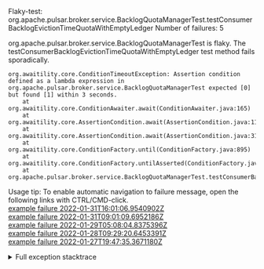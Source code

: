         
Flaky-test: org.apache.pulsar.broker.service.BacklogQuotaManagerTest.testConsumerBacklogEvictionTimeQuotaWithEmptyLedger
Number of failures: 5

org.apache.pulsar.broker.service.BacklogQuotaManagerTest is flaky. The testConsumerBacklogEvictionTimeQuotaWithEmptyLedger test method fails sporadically.

```
org.awaitility.core.ConditionTimeoutException: Assertion condition defined as a lambda expression in org.apache.pulsar.broker.service.BacklogQuotaManagerTest expected [0] but found [1] within 3 seconds.
	at org.awaitility.core.ConditionAwaiter.await(ConditionAwaiter.java:165)
	at org.awaitility.core.AssertionCondition.await(AssertionCondition.java:119)
	at org.awaitility.core.AssertionCondition.await(AssertionCondition.java:31)
	at org.awaitility.core.ConditionFactory.until(ConditionFactory.java:895)
	at org.awaitility.core.ConditionFactory.untilAsserted(ConditionFactory.java:679)
	at org.apache.pulsar.broker.service.BacklogQuotaManagerTest.testConsumerBacklogEvictionTimeQuotaWithEmptyLedger(BacklogQuotaManagerTest.java:519)
```

Usage tip: To enable automatic navigation to failure message, open the following links with CTRL/CMD-click.  
[example failure 2022-01-31T16:01:06.9540902Z](https://github.com/apache/pulsar/runs/5008094073?check_suite_focus=true?check_suite_focus=true#step:9:3081)  
[example failure 2022-01-31T09:01:09.6952186Z](https://github.com/apache/pulsar/runs/5002911404?check_suite_focus=true?check_suite_focus=true#step:9:1391)  
[example failure 2022-01-29T05:08:04.8375396Z](https://github.com/apache/pulsar/runs/4989344391?check_suite_focus=true?check_suite_focus=true#step:9:528)  
[example failure 2022-01-28T09:29:20.6453391Z](https://github.com/apache/pulsar/runs/4978229090?check_suite_focus=true?check_suite_focus=true#step:9:4467)  
[example failure 2022-01-27T19:47:35.3671180Z](https://github.com/apache/pulsar/runs/4971515684?check_suite_focus=true?check_suite_focus=true#step:9:522)  


<details>
<summary>Full exception stacktrace</summary>
<code><pre>
org.awaitility.core.ConditionTimeoutException: Assertion condition defined as a lambda expression in org.apache.pulsar.broker.service.BacklogQuotaManagerTest expected [0] but found [1] within 3 seconds.
	at org.awaitility.core.ConditionAwaiter.await(ConditionAwaiter.java:165)
	at org.awaitility.core.AssertionCondition.await(AssertionCondition.java:119)
	at org.awaitility.core.AssertionCondition.await(AssertionCondition.java:31)
	at org.awaitility.core.ConditionFactory.until(ConditionFactory.java:895)
	at org.awaitility.core.ConditionFactory.untilAsserted(ConditionFactory.java:679)
	at org.apache.pulsar.broker.service.BacklogQuotaManagerTest.testConsumerBacklogEvictionTimeQuotaWithEmptyLedger(BacklogQuotaManagerTest.java:519)
	at java.base/jdk.internal.reflect.NativeMethodAccessorImpl.invoke0(Native Method)
	at java.base/jdk.internal.reflect.NativeMethodAccessorImpl.invoke(NativeMethodAccessorImpl.java:62)
	at java.base/jdk.internal.reflect.DelegatingMethodAccessorImpl.invoke(DelegatingMethodAccessorImpl.java:43)
	at java.base/java.lang.reflect.Method.invoke(Method.java:566)
	at org.testng.internal.MethodInvocationHelper.invokeMethod(MethodInvocationHelper.java:132)
	at org.testng.internal.InvokeMethodRunnable.runOne(InvokeMethodRunnable.java:45)
	at org.testng.internal.InvokeMethodRunnable.call(InvokeMethodRunnable.java:73)
	at org.testng.internal.InvokeMethodRunnable.call(InvokeMethodRunnable.java:11)
	at java.base/java.util.concurrent.FutureTask.run(FutureTask.java:264)
	at java.base/java.util.concurrent.ThreadPoolExecutor.runWorker(ThreadPoolExecutor.java:1128)
	at java.base/java.util.concurrent.ThreadPoolExecutor$Worker.run(ThreadPoolExecutor.java:628)
	at java.base/java.lang.Thread.run(Thread.java:829)
Caused by: java.lang.AssertionError: expected [0] but found [1]
	at org.testng.Assert.fail(Assert.java:99)
	at org.testng.Assert.failNotEquals(Assert.java:1037)
	at org.testng.Assert.assertEqualsImpl(Assert.java:140)
	at org.testng.Assert.assertEquals(Assert.java:122)
	at org.testng.Assert.assertEquals(Assert.java:797)
	at org.testng.Assert.assertEquals(Assert.java:807)
	at org.apache.pulsar.broker.service.BacklogQuotaManagerTest.lambda$testConsumerBacklogEvictionTimeQuotaWithEmptyLedger$4(BacklogQuotaManagerTest.java:528)
	at org.awaitility.core.AssertionCondition.lambda$new$0(AssertionCondition.java:53)
	at org.awaitility.core.ConditionAwaiter$ConditionPoller.call(ConditionAwaiter.java:222)
	at org.awaitility.core.ConditionAwaiter$ConditionPoller.call(ConditionAwaiter.java:209)
	... 4 more

</pre></code>
</details>

